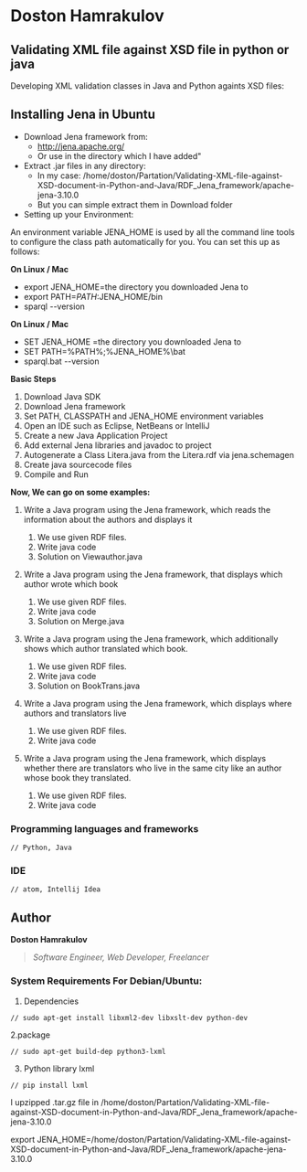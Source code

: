 # Doston Hamrakulov

## Validating XML file against XSD file in python or java
Developing XML validation classes in Java and Python againts XSD files:

## Installing Jena in Ubuntu ##

* Download Jena framework from:
    * http://jena.apache.org/
    * Or use in the directory which I have added"
* Extract .jar files in any directory:
    * In my case: /home/doston/Partation/Validating-XML-file-against-XSD-document-in-Python-and-Java/RDF_Jena_framework/apache-jena-3.10.0
    * But you can simple extract them in Download folder
* Setting up your Environment:

An environment variable JENA_HOME is used by all the command line tools to configure the class path automatically for you. You can set this up as follows:

**On Linux / Mac**

* export JENA_HOME=the directory you downloaded Jena to
* export PATH=$PATH:$JENA_HOME/bin
* sparql --version


**On Linux / Mac**

* SET JENA_HOME =the directory you downloaded Jena to
* SET PATH=%PATH%;%JENA_HOME%\bat
* sparql.bat --version


**Basic Steps**
1. Download Java SDK
2. Download Jena framework
3. Set PATH, CLASSPATH and JENA_HOME environment variables
4. Open an IDE such as Eclipse, NetBeans or IntelliJ
5. Create a new Java Application Project
6. Add external Jena libraries and javadoc to project
7. Autogenerate a Class Litera.java from the Litera.rdf via jena.schemagen
8. Create java sourcecode files
9. Compile and Run



**Now, We can go on some examples:**
1. Write a Java program using the Jena framework, which reads the information about the authors and displays it
   1. We use given RDF files.
   2. Write java code
   3. Solution on Viewauthor.java

2. Write a Java program using the Jena framework, that displays which author wrote which book
   1. We use given RDF files.
   2. Write java code
   3. Solution on Merge.java

3. Write a Java program using the Jena framework, which additionally shows which author translated which book.
   1. We use given RDF files.
   2. Write java code
   3. Solution on BookTrans.java

4. Write a Java program using the Jena framework, which displays where authors and translators live
   1. We use given RDF files.
   2. Write java code

5. Write a Java program using the Jena framework, which displays whether there are translators who live in the same city like an author whose book they translated.
   1. We use given RDF files.
   2. Write java code





### Programming languages and frameworks
```[Python, Java]
// Python, Java
```

### IDE
```[atom, intellij idea]
// atom, Intellij Idea
```

## Author
**Doston Hamrakulov**
>*Software Engineer, Web Developer, Freelancer*

### System Requirements For Debian/Ubuntu:

1. Dependencies

```[sudo apt-get install libxml2-dev libxslt-dev python-dev]
// sudo apt-get install libxml2-dev libxslt-dev python-dev
```

2.package
```[sudo apt-get build-dep python3-lxml]
// sudo apt-get build-dep python3-lxml
```

3. Python library lxml
```[pip install lxml]
// pip install lxml
```




I upzipped .tar.gz file in /home/doston/Partation/Validating-XML-file-against-XSD-document-in-Python-and-Java/RDF_Jena_framework/apache-jena-3.10.0

export JENA_HOME=/home/doston/Partation/Validating-XML-file-against-XSD-document-in-Python-and-Java/RDF_Jena_framework/apache-jena-3.10.0




